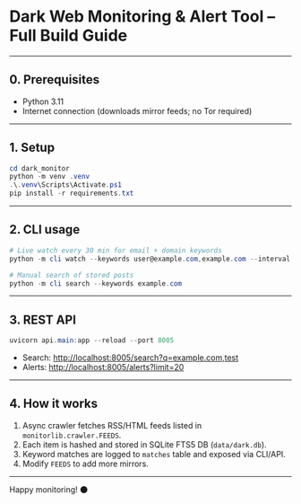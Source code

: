 # Dark Web Monitoring & Alert Tool – Full Build Guide

---

## 0. Prerequisites

* Python 3.11
* Internet connection (downloads mirror feeds; no Tor required)

---

## 1. Setup

```powershell
cd dark_monitor
python -m venv .venv
.\.venv\Scripts\Activate.ps1
pip install -r requirements.txt
```

---

## 2. CLI usage

```powershell
# Live watch every 30 min for email + domain keywords
python -m cli watch --keywords user@example.com,example.com --interval 30

# Manual search of stored posts
python -m cli search --keywords example.com
```

---

## 3. REST API

```powershell
uvicorn api.main:app --reload --port 8005
```

* Search: <http://localhost:8005/search?q=example.com,test>
* Alerts: <http://localhost:8005/alerts?limit=20>

---

## 4. How it works

1. Async crawler fetches RSS/HTML feeds listed in `monitorlib.crawler.FEEDS`.
2. Each item is hashed and stored in SQLite FTS5 DB (`data/dark.db`).
3. Keyword matches are logged to `matches` table and exposed via CLI/API.
4. Modify `FEEDS` to add more mirrors.

---

Happy monitoring! 🌑

